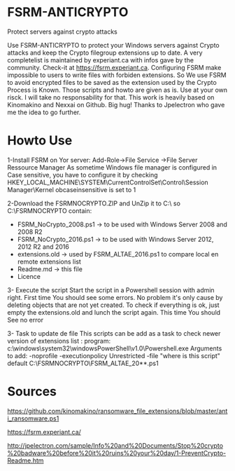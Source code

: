 # FSRM-ANTICRYPTO
Protect servers against crypto attacks

Use FSRM-ANTICRYPTO to protect your Windows servers against Crypto attacks and keep the Crypto filegroup extensions up to date.
A very completelist is maintained by experiant.ca with infos gave by the community. Check-it at https://fsrm.experiant.ca.
Configuring FSRM make impossible to users to write files with forbiden extensions. So We use FSRM to avoid encrypted files to be saved as the extension used by the Crypto Process is Known.
Those scripts and howto are given as is. Use at your own risck. I will take no responsability for that.
This work is heavily based on Kinomakino and Nexxai on Github. Big hug!
Thanks to Jpelectron who gave me the idea to go further.

# Howto Use 
1-Install FSRM on Yor server: Add-Role->File Service ->File Server Ressource Manager
As sometime Windows file manager is configured in Case sensitive, you have to
configure it by checking HKEY_LOCAL_MACHINE\SYSTEM\CurrentControlSet\Control\Session Manager\Kernel obcaseinsensitive is set to 1

2-Download the FSRMNOCRYPTO.ZIP and UnZip it to C:\ so C:\FSRMNOCRYPTO contain:
- FSRM_NoCrypto_2008.ps1 -> to be used with Windows Server 2008 and 2008 R2
- FSRM_NoCrypto_2016.ps1 -> to be used with Windows Server 2012, 2012 R2 and 2016
- extensions.old -> used by FSRM_ALTAE_2016.ps1 to compare local en remote extensions list
- Readme.md -> this file
- Licence

3- Execute the script
Start the script in a Powershell session with admin right.
First time You should see some errors. No problem it's only cause by deleting objects that are not yet created.
To check if everything is ok, just empty the extensions.old and lunch the script again. This time You should See no error

3- Task to update de file
This scripts can be add as a task to check newer version of extensions list : 
program: c:\windows\system32\windowsPowerShell\v1.0\Powershell.exe
Arguments to add: -noprofile  -executionpolicy Unrestricted -file "where is this script" default C:\FSRMNOCRYPTO\FSRM_ALTAE_20**.ps1 

# Sources #
https://github.com/kinomakino/ransomware_file_extensions/blob/master/anti_ransomware.ps1

https://fsrm.experiant.ca/

http://jpelectron.com/sample/Info%20and%20Documents/Stop%20crypto%20badware%20before%20it%20ruins%20your%20day/1-PreventCrypto-Readme.htm

